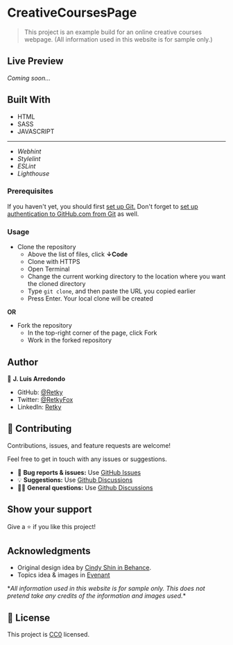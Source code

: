# CreativeCoursesPage

> This project is an example build for an online creative courses webpage.
> (All information used in this website is for sample only.)

## Live Preview
*Coming soon...*

## Built With

- HTML
- SASS
- JAVASCRIPT
---
- *Webhint*
- *Stylelint*
- *ESLint*
- *Lighthouse*

### Prerequisites
If you haven't yet, you should first [set up Git.](https://docs.github.com/en/get-started/quickstart/set-up-git) Don't forget to [set up authentication to GitHub.com from Git](https://docs.github.com/en/get-started/quickstart/set-up-git#next-steps-authenticating-with-github-from-git) as well.

### Usage
- Clone the repository
  - Above the list of files, click **↓Code**
  - Clone with HTTPS
  - Open Terminal
  - Change the current working directory to the location where you want the cloned directory
  - Type `git clone`, and then paste the URL you copied earlier
  - Press Enter. Your local clone will be created

**OR**

- Fork the repository
  - In the top-right corner of the page, click Fork
  - Work in the forked repository

## Author

👤 **J. Luis Arredondo**
- GitHub: [@Retky](https://github.com/Retky "J. Luis Arredondo GitHub")
- Twitter: [@RetkyFox](https://twitter.com/retkyFox "J. Luis Arredondo Twitter")
- LinkedIn: [Retky](https://www.linkedin.com/in/Retky "J. Luis Arredondo LinkedIn")

## 🤝 Contributing

Contributions, issues, and feature requests are welcome!

Feel free to get in touch with any issues or suggestions.

- 🐛 **Bug reports & issues:** Use [GitHub Issues](https://github.com/Retky/CreativeCourses-Page/issues "Bugs & Issues")
- 💡 **Suggestions:** Use [Github Discussions](https://github.com/Retky/CreativeCourses-Page/discussions "Suggestions")
- 🙋‍♀️ **General questions:** Use [Github Discussions](https://github.com/Retky/CreativeCourses-Page/discussions "General Questions")

## Show your support

Give a ⭐️ if you like this project!

## Acknowledgments

- Original design idea by [Cindy Shin in Behance](https://www.behance.net/adagio07 "Cindy Shin Behance").
- Topics idea & images in [Evenant](https://evenant.com)

\**All information used in this website is for sample only. This does not pretend take any credits of the information and images used.*\*

## 📝 License

This project is [CC0](./LICENSE) licensed.
